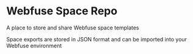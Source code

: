 # Webfuse Space Repo
A place to store and share Webfuse space templates 

Space exports are stored in JSON format and can be imported into your Webfuse environment
